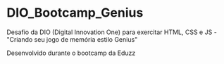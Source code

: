 # DIO_Bootcamp_Genius
Desafio da DIO (Digital Innovation One) para exercitar HTML, CSS e JS - "Criando seu jogo de memória estilo Genius"

Desenvolvido durante o bootcamp da Eduzz

